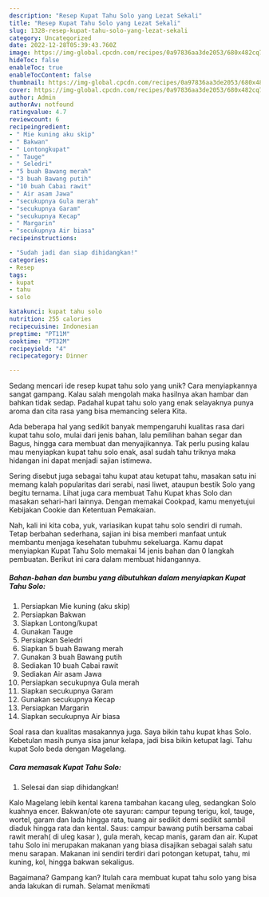 ```yaml
---
description: "Resep Kupat Tahu Solo yang Lezat Sekali"
title: "Resep Kupat Tahu Solo yang Lezat Sekali"
slug: 1328-resep-kupat-tahu-solo-yang-lezat-sekali
category: Uncategorized
date: 2022-12-28T05:39:43.760Z
image: https://img-global.cpcdn.com/recipes/0a97836aa3de2053/680x482cq70/kupat-tahu-solo-foto-resep-utama.jpg
hideToc: false
enableToc: true
enableTocContent: false
thumbnail: https://img-global.cpcdn.com/recipes/0a97836aa3de2053/680x482cq70/kupat-tahu-solo-foto-resep-utama.jpg
cover: https://img-global.cpcdn.com/recipes/0a97836aa3de2053/680x482cq70/kupat-tahu-solo-foto-resep-utama.jpg
author: Admin
authorAv: notfound
ratingvalue: 4.7
reviewcount: 6
recipeingredient:
- " Mie kuning aku skip"
- " Bakwan"
- " Lontongkupat"
- " Tauge"
- " Seledri"
- "5 buah Bawang merah"
- "3 buah Bawang putih"
- "10 buah Cabai rawit"
- " Air asam Jawa"
- "secukupnya Gula merah"
- "secukupnya Garam"
- "secukupnya Kecap"
- " Margarin"
- "secukupnya Air biasa"
recipeinstructions:

- "Sudah jadi dan siap dihidangkan!"
categories:
- Resep
tags:
- kupat
- tahu
- solo

katakunci: kupat tahu solo 
nutrition: 255 calories
recipecuisine: Indonesian
preptime: "PT11M"
cooktime: "PT32M"
recipeyield: "4"
recipecategory: Dinner

---
```





Sedang mencari ide resep kupat tahu solo yang unik? Cara menyiapkannya sangat gampang. Kalau salah mengolah maka hasilnya akan hambar dan bahkan tidak sedap. Padahal kupat tahu solo yang enak selayaknya punya aroma dan cita rasa yang bisa memancing selera Kita.





Ada beberapa hal yang sedikit banyak mempengaruhi kualitas rasa dari kupat tahu solo, mulai dari jenis bahan, lalu pemilihan bahan segar dan Bagus, hingga cara membuat dan menyajikannya. Tak perlu pusing kalau mau menyiapkan kupat tahu solo enak,      asal sudah tahu triknya maka hidangan ini dapat menjadi sajian istimewa.














Sering disebut juga sebagai tahu kupat atau ketupat tahu, masakan satu ini memang kalah popularitas dari serabi, nasi liwet, ataupun bestik Solo yang begitu ternama. Lihat juga cara membuat Tahu Kupat khas Solo dan masakan sehari-hari lainnya. Dengan memakai Cookpad, kamu menyetujui Kebijakan Cookie dan Ketentuan Pemakaian.






Nah, kali ini kita coba, yuk, variasikan kupat tahu solo sendiri di rumah. Tetap berbahan sederhana, sajian ini bisa memberi manfaat untuk membantu menjaga kesehatan tubuhmu sekeluarga. Kamu dapat menyiapkan Kupat Tahu Solo memakai 14 jenis bahan dan 0 langkah pembuatan. Berikut ini cara dalam membuat hidangannya.

<!--inarticleads1-->

##### Bahan-bahan dan bumbu yang dibutuhkan dalam menyiapkan Kupat Tahu Solo:

1. Persiapkan  Mie kuning (aku skip)
1. Persiapkan  Bakwan
1. Siapkan  Lontong/kupat
1. Gunakan  Tauge
1. Persiapkan  Seledri
1. Siapkan 5 buah Bawang merah
1. Gunakan 3 buah Bawang putih
1. Sediakan 10 buah Cabai rawit
1. Sediakan  Air asam Jawa
1. Persiapkan secukupnya Gula merah
1. Siapkan secukupnya Garam
1. Gunakan secukupnya Kecap
1. Persiapkan  Margarin
1. Siapkan secukupnya Air biasa


Soal rasa dan kualitas masakannya juga. Saya bikin tahu kupat khas Solo. Kebetulan masih punya sisa janur kelapa, jadi bisa bikin ketupat lagi. Tahu kupat Solo beda dengan Magelang. 

<!--inarticleads2-->

##### Cara memasak Kupat Tahu Solo:


1. Selesai dan siap dihidangkan!

Kalo Magelang lebih kental karena tambahan kacang uleg, sedangkan Solo kuahnya encer. Bakwan/ote ote sayuran: campur tepung terigu, kol, tauge, wortel, garam dan lada hingga rata, tuang air sedikit demi sedikit sambil diaduk hingga rata dan kental. Saus: campur bawang putih bersama cabai rawit merah( di uleg kasar ), gula merah, kecap manis, garam dan air. Kupat tahu Solo ini merupakan makanan yang biasa disajikan sebagai salah satu menu sarapan. Makanan ini sendiri terdiri dari potongan ketupat, tahu, mi kuning, kol, hingga bakwan sekaligus. 

Bagaimana? Gampang kan? Itulah cara membuat kupat tahu solo yang bisa anda lakukan di rumah. Selamat menikmati
